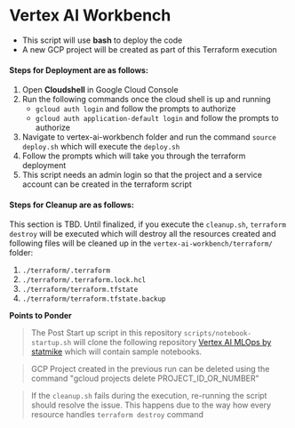 # Vertex AI Workbench
- This script will use **bash** to deploy the code
- A new GCP project will be created as part of this Terraform execution
#### Steps for Deployment are as follows:
1. Open **Cloudshell** in Google Cloud Console
2. Run the following commands once the cloud shell is up and running
	- `gcloud auth login` and follow the prompts to authorize
    - `gcloud auth application-default login` and follow the prompts to authorize
3. Navigate to vertex-ai-workbench folder and run the command `source deploy.sh` which will execute the `deploy.sh`
4. Follow the prompts which will take you through the terraform deployment
5. This script needs an admin login so that the project and a service account can be created in the terraform script

#### Steps for Cleanup are as follows:
This section is TBD. Until finalized, if you execute the `cleanup.sh`, `terraform destroy` will be executed which will destroy all the resources created and following files will be cleaned up in the `vertex-ai-workbench/terraform/` folder:
1. `./terraform/.terraform`
2. `./terraform/.terraform.lock.hcl`
3. `./terraform/terraform.tfstate`
4. `./terraform/terraform.tfstate.backup`

**Points to Ponder**
>The Post Start up script in this repository `scripts/notebook-startup.sh` will clone the following repository [Vertex AI MLOps by statmike](https://github.com/statmike/vertex-ai-mlops.git)
 which will contain sample notebooks.

> GCP Project created in the previous run can be deleted using the command "gcloud projects delete PROJECT_ID_OR_NUMBER"

> If the `cleanup.sh` fails during the execution, re-running the script should resolve the issue. This happens due to the way how every resource handles `terraform destroy` command
